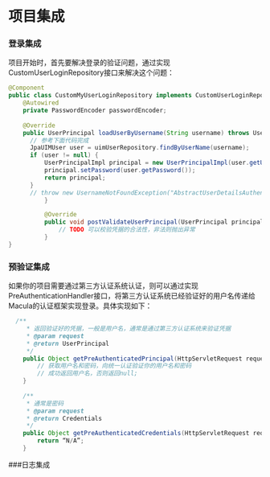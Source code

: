 # 项目集成

### 登录集成
项目开始时，首先要解决登录的验证问题，通过实现CustomUserLoginRepository接口来解决这个问题：

```java
@Component
public class CustomMyUserLoginRepository implements CustomUserLoginRepository {
	@Autowired
	private PasswordEncoder passwordEncoder;
	
	@Override
	public UserPrincipal loadUserByUsername(String username) throws UsernameNotFoundException {
      // 参考下面代码完成
      JpaUIMUser user = uimUserRepository.findByUserName(username);
      if (user != null) {
          UserPrincipalImpl principal = new UserPrincipalImpl(user.getUserName());
          principal.setPassword(user.getPassword());
          return principal;
      }
      // throw new UsernameNotFoundException("AbstractUserDetailsAuthenticationProvider.badCredentials");
          }

          @Override
          public void postValidateUserPrincipal(UserPrincipal principal) throws AuthenticationException {
              // TODO 可以校验凭据的合法性，非法则抛出异常
          }
}
```

### 预验证集成

如果你的项目需要通过第三方认证系统认证，则可以通过实现PreAuthenticationHandler接口，将第三方认证系统已经验证好的用户名传递给Macula的认证框架实现登录。具体实现如下：

```java
  /**
	 * 返回验证好的凭据，一般是用户名，通常是通过第三方认证系统来验证凭据
	 * @param request
	 * @return UserPrincipal
	 */
	public Object getPreAuthenticatedPrincipal(HttpServletRequest request) {
		// 获取用户名和密码，向统一认证验证你的用户名和密码
		// 成功返回用户名，否则返回null;
	}
	
	/**
	 * 通常是密码
	 * @param request
	 * @return Credentials
	 */
	public Object getPreAuthenticatedCredentials(HttpServletRequest request) {
		return “N/A”;
	}
 ```
 
 ###日志集成







